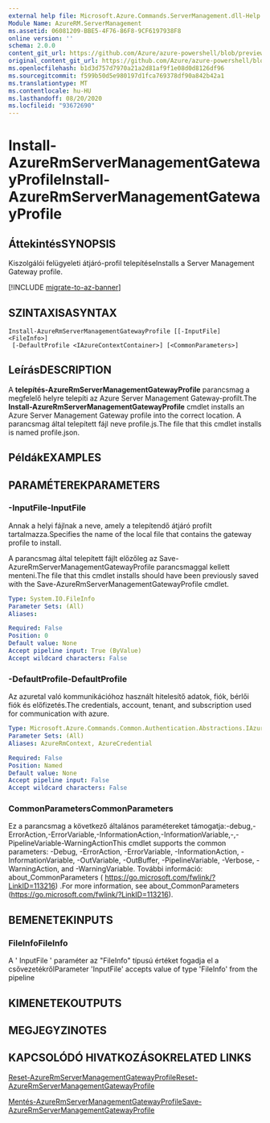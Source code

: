 ```yaml
---
external help file: Microsoft.Azure.Commands.ServerManagement.dll-Help.xml
Module Name: AzureRM.ServerManagement
ms.assetid: 06081209-BBE5-4F76-86F8-9CF6197938F8
online version: ''
schema: 2.0.0
content_git_url: https://github.com/Azure/azure-powershell/blob/preview/src/ResourceManager/ServerManagement/Commands.ServerManagement/help/Install-AzureRmServerManagementGatewayProfile.md
original_content_git_url: https://github.com/Azure/azure-powershell/blob/preview/src/ResourceManager/ServerManagement/Commands.ServerManagement/help/Install-AzureRmServerManagementGatewayProfile.md
ms.openlocfilehash: b1d3d757d7970a21a2d81af9f1e08d0d8126df96
ms.sourcegitcommit: f599b50d5e980197d1fca769378df90a842b42a1
ms.translationtype: MT
ms.contentlocale: hu-HU
ms.lasthandoff: 08/20/2020
ms.locfileid: "93672690"
---
```

# <span data-ttu-id="09283-101">Install-AzureRmServerManagementGatewayProfile</span><span class="sxs-lookup"><span data-stu-id="09283-101">Install-AzureRmServerManagementGatewayProfile</span></span>

## <span data-ttu-id="09283-102">Áttekintés</span><span class="sxs-lookup"><span data-stu-id="09283-102">SYNOPSIS</span></span>
<span data-ttu-id="09283-103">Kiszolgálói felügyeleti átjáró-profil telepítése</span><span class="sxs-lookup"><span data-stu-id="09283-103">Installs a Server Management Gateway profile.</span></span>

[!INCLUDE [migrate-to-az-banner](../../includes/migrate-to-az-banner.md)]

## <span data-ttu-id="09283-104">SZINTAXISA</span><span class="sxs-lookup"><span data-stu-id="09283-104">SYNTAX</span></span>

```
Install-AzureRmServerManagementGatewayProfile [[-InputFile] <FileInfo>]
 [-DefaultProfile <IAzureContextContainer>] [<CommonParameters>]
```

## <span data-ttu-id="09283-105">Leírás</span><span class="sxs-lookup"><span data-stu-id="09283-105">DESCRIPTION</span></span>
<span data-ttu-id="09283-106">A **telepítés-AzureRmServerManagementGatewayProfile** parancsmag a megfelelő helyre telepíti az Azure Server Management Gateway-profilt.</span><span class="sxs-lookup"><span data-stu-id="09283-106">The **Install-AzureRmServerManagementGatewayProfile** cmdlet installs an Azure Server Management Gateway profile into the correct location.</span></span>
<span data-ttu-id="09283-107">A parancsmag által telepített fájl neve profile.js.</span><span class="sxs-lookup"><span data-stu-id="09283-107">The file that this cmdlet installs is named profile.json.</span></span>

## <span data-ttu-id="09283-108">Példák</span><span class="sxs-lookup"><span data-stu-id="09283-108">EXAMPLES</span></span>

## <span data-ttu-id="09283-109">PARAMÉTEREK</span><span class="sxs-lookup"><span data-stu-id="09283-109">PARAMETERS</span></span>

### <span data-ttu-id="09283-110">-InputFile</span><span class="sxs-lookup"><span data-stu-id="09283-110">-InputFile</span></span>
<span data-ttu-id="09283-111">Annak a helyi fájlnak a neve, amely a telepítendő átjáró profilt tartalmazza.</span><span class="sxs-lookup"><span data-stu-id="09283-111">Specifies the name of the local file that contains the gateway profile to install.</span></span>

<span data-ttu-id="09283-112">A parancsmag által telepített fájlt előzőleg az Save-AzureRmServerManagementGatewayProfile parancsmaggal kellett menteni.</span><span class="sxs-lookup"><span data-stu-id="09283-112">The file that this cmdlet installs should have been previously saved with the Save-AzureRmServerManagementGatewayProfile cmdlet.</span></span>

```yaml
Type: System.IO.FileInfo
Parameter Sets: (All)
Aliases: 

Required: False
Position: 0
Default value: None
Accept pipeline input: True (ByValue)
Accept wildcard characters: False
```

### <span data-ttu-id="09283-113">-DefaultProfile</span><span class="sxs-lookup"><span data-stu-id="09283-113">-DefaultProfile</span></span>
<span data-ttu-id="09283-114">Az azuretal való kommunikációhoz használt hitelesítő adatok, fiók, bérlői fiók és előfizetés.</span><span class="sxs-lookup"><span data-stu-id="09283-114">The credentials, account, tenant, and subscription used for communication with azure.</span></span>

```yaml
Type: Microsoft.Azure.Commands.Common.Authentication.Abstractions.IAzureContextContainer
Parameter Sets: (All)
Aliases: AzureRmContext, AzureCredential

Required: False
Position: Named
Default value: None
Accept pipeline input: False
Accept wildcard characters: False
```

### <span data-ttu-id="09283-115">CommonParameters</span><span class="sxs-lookup"><span data-stu-id="09283-115">CommonParameters</span></span>
<span data-ttu-id="09283-116">Ez a parancsmag a következő általános paramétereket támogatja:-debug,-ErrorAction,-ErrorVariable,-InformationAction,-InformationVariable,-,-PipelineVariable-WarningAction</span><span class="sxs-lookup"><span data-stu-id="09283-116">This cmdlet supports the common parameters: -Debug, -ErrorAction, -ErrorVariable, -InformationAction, -InformationVariable, -OutVariable, -OutBuffer, -PipelineVariable, -Verbose, -WarningAction, and -WarningVariable.</span></span> <span data-ttu-id="09283-117">További információ: about_CommonParameters ( https://go.microsoft.com/fwlink/?LinkID=113216) .</span><span class="sxs-lookup"><span data-stu-id="09283-117">For more information, see about_CommonParameters (https://go.microsoft.com/fwlink/?LinkID=113216).</span></span>

## <span data-ttu-id="09283-118">BEMENETEK</span><span class="sxs-lookup"><span data-stu-id="09283-118">INPUTS</span></span>

### <span data-ttu-id="09283-119">FileInfo</span><span class="sxs-lookup"><span data-stu-id="09283-119">FileInfo</span></span>
<span data-ttu-id="09283-120">A ' InputFile ' paraméter az "FileInfo" típusú értéket fogadja el a csővezetékről</span><span class="sxs-lookup"><span data-stu-id="09283-120">Parameter 'InputFile' accepts value of type 'FileInfo' from the pipeline</span></span>

## <span data-ttu-id="09283-121">KIMENETEK</span><span class="sxs-lookup"><span data-stu-id="09283-121">OUTPUTS</span></span>

## <span data-ttu-id="09283-122">MEGJEGYZI</span><span class="sxs-lookup"><span data-stu-id="09283-122">NOTES</span></span>

## <span data-ttu-id="09283-123">KAPCSOLÓDÓ HIVATKOZÁSOK</span><span class="sxs-lookup"><span data-stu-id="09283-123">RELATED LINKS</span></span>

[<span data-ttu-id="09283-124">Reset-AzureRmServerManagementGatewayProfile</span><span class="sxs-lookup"><span data-stu-id="09283-124">Reset-AzureRmServerManagementGatewayProfile</span></span>](./Reset-AzureRmServerManagementGatewayProfile.md)

[<span data-ttu-id="09283-125">Mentés-AzureRmServerManagementGatewayProfile</span><span class="sxs-lookup"><span data-stu-id="09283-125">Save-AzureRmServerManagementGatewayProfile</span></span>](./Save-AzureRmServerManagementGatewayProfile.md)


